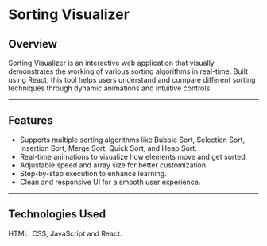 # Sorting Visualizer
## Overview
Sorting Visualizer is an interactive web application that visually demonstrates the working of various sorting algorithms in real-time. Built using React, this tool helps users understand and compare different sorting techniques through dynamic animations and intuitive controls.

***

## Features 
- Supports multiple sorting algorithms like Bubble Sort, Selection Sort, Insertion Sort, Merge Sort, Quick Sort, and Heap Sort.
- Real-time animations to visualize how elements move and get sorted.
- Adjustable speed and array size for better customization.
- Step-by-step execution to enhance learning.
- Clean and responsive UI for a smooth user experience.

***

## Technologies Used 
HTML, CSS, JavaScript and React.
